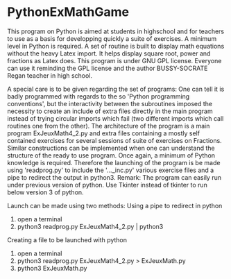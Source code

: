# PythonExMathGame
This program on Python is aimed at students in highschool and for teachers to use as a basis for developping quickly a suite of exercises. 
A minimum level in Python is required.
A set of routine is built to display math equations without the heavy Latex import. It helps display square root, power and fractions as Latex does.
This program is under GNU GPL license. Everyone can use it reminding the GPL license and the author BUSSY-SOCRATE Regan teacher in high school.

A special care is to be given regarding the set of programs:
One can tell it is badly programmed with regards to the so 'Python programming conventions', but the interactivity between the subroutines imposed the necessity to create an include of extra files directly in the main program instead of trying circular imports which fail (two different imports which call routines one from the other).
The architecture of the program is a main program ExJeuxMath4_2.py and extra files containing a mostly self contained exercises for several sessions of suite of exercises on Fractions. Similar constructions can be implemented when one can understand the structure of the ready to use program. Once again, a minimum of Python knowledge is required.
Therefore the launching of the program is be made using 'readprog.py' to include the '..._inc.py' various exercise files and a pipe to redirect the output in python3.
Remark: The program can easily run under previous version of python. Use Tkinter instead of tkinter to run below version 3 of python.

Launch can be made using two methods:
Using a pipe to redirect in python
1. open a terminal
2. python3 readprog.py ExJeuxMath4_2.py | python3

Creating a file to be launched with python
1. open a terminal
2. python3 readprog.py ExJeuxMath4_2.py > ExJeuxMath.py
3. python3 ExJeuxMath.py




